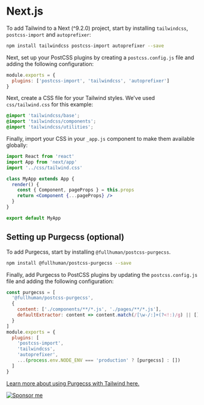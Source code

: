 # Next.js

To add Tailwind to a Next (^9.2.0) project, start by installing `tailwindcss`, `postcss-import` and `autoprefixer`:

```sh
npm install tailwindcss postcss-import autoprefixer --save
```

Next, set up your PostCSS plugins by creating a `postcss.config.js` file and adding the following configuration:

```js
module.exports = {
  plugins: ['postcss-import', 'tailwindcss', 'autoprefixer']
}
```

Next, create a CSS file for your Tailwind styles. We've used `css/tailwind.css` for this example:

```css
@import 'tailwindcss/base';
@import 'tailwindcss/components';
@import 'tailwindcss/utilities';
```

Finally, import your CSS in your `_app.js` component to make them available globally:

```jsx
import React from 'react'
import App from 'next/app'
import '../css/tailwind.css'

class MyApp extends App {
  render() {
    const { Component, pageProps } = this.props
    return <Component {...pageProps} />
  }
}

export default MyApp
```

## Setting up Purgecss (optional)

To add Purgecss, start by installing `@fullhuman/postcss-purgecss`.

```sh
npm install @fullhuman/postcss-purgecss --save
```

Finally, add Purgecss to PostCSS plugins by updating the `postcss.config.js` file and adding the following configuration:

```js
const purgecss = [
  '@fullhuman/postcss-purgecss',
  {
    content: ['./components/**/*.js', './pages/**/*.js'],
    defaultExtractor: content => content.match(/[\w-/:]+(?<!:)/g) || []
  }
]
module.exports = {
  plugins: [
    'postcss-import',
    'tailwindcss',
    'autoprefixer',
    ...(process.env.NODE_ENV === 'production' ? [purgecss] : [])
  ]
}
```

[Learn more about using Purgecss with Tailwind here.](https://tailwindcss.com/docs/controlling-file-size#setting-up-purgecss)

[![Sponsor me](https://res.cloudinary.com/dvargvav9/image/upload/v1581842794/button2_w5exua.svg)](https://flowerpot.network/flowerpot-network?trigger=true)
